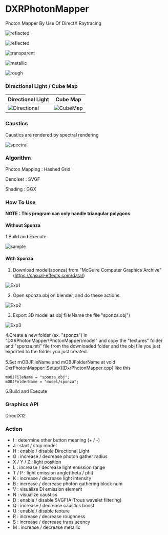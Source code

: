 # DXRPhotonMapper
Photon Mapper By Use Of DirectX Raytracing

![reflacted](https://github.com/AngularSpectrumMTD/DXR_PhotonMapper/assets/65929274/d52618b2-4474-4ae5-bd3e-ecab16ec214d)

![reflected](https://github.com/AngularSpectrumMTD/DXR_PhotonMapper/assets/65929274/299ce763-56ab-441d-8026-97616b8cd88d)

![transparent](https://github.com/AngularSpectrumMTD/DXR_PhotonMapper/assets/65929274/4858ab5c-ba06-4526-b9fb-b1dddeac4742)

![metallic](https://github.com/AngularSpectrumMTD/DXR_PhotonMapper/assets/65929274/3f97fb0c-5980-477d-8e73-8ab642776e72)

![rough](https://github.com/AngularSpectrumMTD/DXR_PhotonMapper/assets/65929274/8a75a7b8-14b1-4805-93d5-54ecb47f6938)

### Directional Light / Cube Map

| Directional Light | Cube Map |
| ---- | ---- |
| ![Directional](https://github.com/AngularSpectrumMTD/DXR_PhotonMapper/assets/65929274/85d5195e-f664-4037-824f-36c812d78b3d) | ![CubeMap](https://github.com/AngularSpectrumMTD/DXR_PhotonMapper/assets/65929274/19fc8f4f-9e6a-425c-8542-239c02c7ebc7) |

### Caustics
Caustics are rendered by spectral rendering

![spectral](https://github.com/AngularSpectrumMTD/DXR_PhotonMapper/assets/65929274/d7580bab-4ba6-4408-8c1a-788c410f7536)

### Algorithm
Photon Mapping : Hashed Grid

Denoiser : SVGF

Shading : GGX

### How To Use
**NOTE : This program can only handle triangular polygons**

#### Without Sponza
1.Build and Execute

![sample](https://github.com/AngularSpectrumMTD/DXR_PhotonMapper/assets/65929274/6ab59527-27d9-4606-9d9f-465ba5dd9673)

#### With Sponza
1. Download model(sponza) from "McGuire Computer Graphics Archive"(https://casual-effects.com/data/)

![Exp1](https://github.com/AngularSpectrumMTD/DXR_PhotonMapper/assets/65929274/0b4f954b-4875-4a5f-816b-26174ce90bea)

2. Open sponza.obj on blender, and do these actions.

![Exp2](https://github.com/AngularSpectrumMTD/DXR_PhotonMapper/assets/65929274/317aa562-2fbb-4605-badc-c04a505ff24d)

3. Export 3D model as obj file(Name the file "sponza.obj")

![Exp3](https://github.com/AngularSpectrumMTD/DXR_PhotonMapper/assets/65929274/211b09be-de71-4165-b8bb-a9a78914ebd8)

4.Create a new folder (ex. "sponza") in "DXRPhotonMapper\PhotonMapper\model" and copy the "textures" folder and "sponza.mtl" file from the downloaded folder and the obj file you just exported to the folder you just created.

5.Set ｍOBJFileName and mOBJFolderName at void DxrPhotonMapper::Setup()[DxrPhotonMapper.cpp] like this

    mOBJFileName = "sponza.obj";
    mOBJFolderName = "model/sponza";

6.Build and Execute

### Graphics API
DirectX12

### Action

- I : determine other button meaning (+ / -)
- J : start / stop model
- H : enable / disable Directional Light
- G : increase / decrease photon gather radius
- X / Y / Z : light position
- L : increase / decrease light emission range
- T / P : light emission angle(theta / phi)
- K : increase / decrease light intensity
- B : increase / decrease photon gathering block num
- V : visualize DI emission element
- N : visualize caustics
- D : enable / disable SVGF(A-Trous wavelet filtering)
- Q : increase / decrease caustics boost
- U : enable / disable texture
- R : increase / decrease roughness
- S : increase / decrease translucency
- M : increase / decrease metallic
